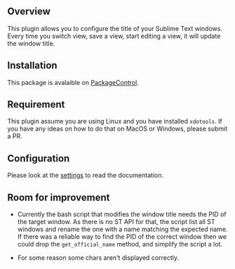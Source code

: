 ## Overview

This plugin allows you to configure the title of your Sublime Text windows.
Every time you switch view, save a view, start editing a view,
it will update the window title.

## Installation

This package is avalaible on [PackageControl](https://packagecontrol.io/).

## Requirement

This plugin assume you are using Linux and you have installed `xdotools`.
If you have any ideas on how to do that on MacOS or Windows, please submit a PR.

## Configuration

Please look at the [settings](./set_window_title.sublime-settings) to read the
documentation.

## Room for improvement

* Currently the bash script that modifies the window title needs the PID of the 
  target window. As there is no ST API for that, the script list all ST windows
  and rename the one with a name matching the expected name.
  If there was a reliable way to find the PID of the correct window then we could drop the `get_official_name` method, and simplify the script a lot.

* For some reason some chars aren't displayed correctly.
